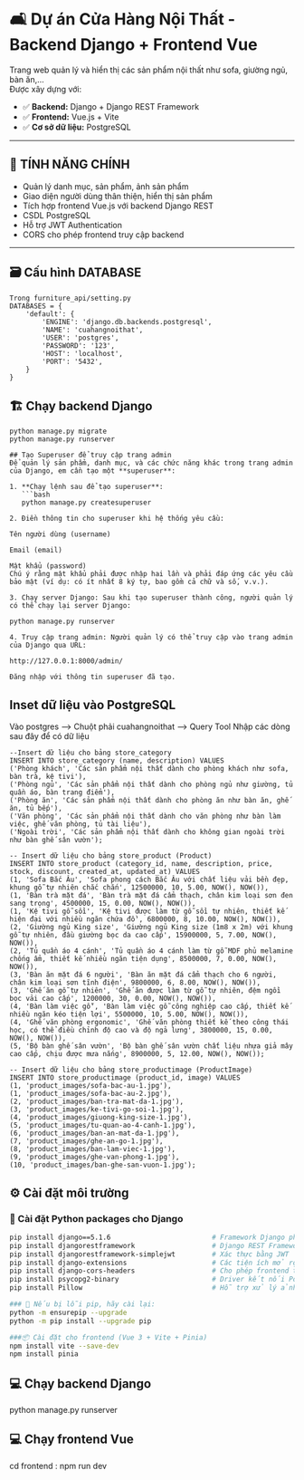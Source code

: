 # 🛋️ Dự án Cửa Hàng Nội Thất - Backend Django + Frontend Vue

Trang web quản lý và hiển thị các sản phẩm nội thất như sofa, giường ngủ, bàn ăn,...  
Được xây dựng với:

- ✅ **Backend:** Django + Django REST Framework  
- ✅ **Frontend:** Vue.js + Vite  
- ✅ **Cơ sở dữ liệu:** PostgreSQL

---
## 🚀 TÍNH NĂNG CHÍNH

- Quản lý danh mục, sản phẩm, ảnh sản phẩm
- Giao diện người dùng thân thiện, hiển thị sản phẩm
- Tích hợp frontend Vue.js với backend Django REST
- CSDL PostgreSQL
- Hỗ trợ JWT Authentication
- CORS cho phép frontend truy cập backend

---

## 🗃️ Cấu hình DATABASE
```
Trong furniture_api/setting.py
DATABASES = {
    'default': {
        'ENGINE': 'django.db.backends.postgresql',
        'NAME': 'cuahangnoithat',
        'USER': 'postgres',
        'PASSWORD': '123',
        'HOST': 'localhost',
        'PORT': '5432',
    }
}
```
## 🏗️ Chạy backend Django
```
python manage.py migrate  
python manage.py runserver

## Tạo Superuser để truy cập trang admin
Để quản lý sản phẩm, danh mục, và các chức năng khác trong trang admin của Django, em cần tạo một **superuser**:

1. **Chạy lệnh sau để tạo superuser**:
   ```bash
   python manage.py createsuperuser

2. Điền thông tin cho superuser khi hệ thống yêu cầu:

Tên người dùng (username)

Email (email)

Mật khẩu (password)
Chú ý rằng mật khẩu phải được nhập hai lần và phải đáp ứng các yêu cầu bảo mật (ví dụ: có ít nhất 8 ký tự, bao gồm cả chữ và số, v.v.).

3. Chạy server Django: Sau khi tạo superuser thành công, người quản lý có thể chạy lại server Django:

python manage.py runserver

4. Truy cập trang admin: Người quản lý có thể truy cập vào trang admin của Django qua URL:

http://127.0.0.1:8000/admin/

Đăng nhập với thông tin superuser đã tạo.
```
## Inset dữ liệu vào PostgreSQL
Vào postgres --> Chuột phải cuahangnoithat --> Query Tool 
Nhập các dòng sau đây để có dữ liệu
```
--Insert dữ liệu cho bảng store_category
INSERT INTO store_category (name, description) VALUES
('Phòng khách', 'Các sản phẩm nội thất dành cho phòng khách như sofa, bàn trà, kệ tivi'),
('Phòng ngủ', 'Các sản phẩm nội thất dành cho phòng ngủ như giường, tủ quần áo, bàn trang điểm'),
('Phòng ăn', 'Các sản phẩm nội thất dành cho phòng ăn như bàn ăn, ghế ăn, tủ bếp'),
('Văn phòng', 'Các sản phẩm nội thất dành cho văn phòng như bàn làm việc, ghế văn phòng, tủ tài liệu'),
('Ngoài trời', 'Các sản phẩm nội thất dành cho không gian ngoài trời như bàn ghế sân vườn');

-- Insert dữ liệu cho bảng store_product (Product)
INSERT INTO store_product (category_id, name, description, price, stock, discount, created_at, updated_at) VALUES
(1, 'Sofa Bắc Âu', 'Sofa phong cách Bắc Âu với chất liệu vải bền đẹp, khung gỗ tự nhiên chắc chắn', 12500000, 10, 5.00, NOW(), NOW()),
(1, 'Bàn trà mặt đá', 'Bàn trà mặt đá cẩm thạch, chân kim loại sơn đen sang trọng', 4500000, 15, 0.00, NOW(), NOW()),
(1, 'Kệ tivi gỗ sồi', 'Kệ tivi được làm từ gỗ sồi tự nhiên, thiết kế hiện đại với nhiều ngăn chứa đồ', 6800000, 8, 10.00, NOW(), NOW()),
(2, 'Giường ngủ King size', 'Giường ngủ King size (1m8 x 2m) với khung gỗ tự nhiên, đầu giường bọc da cao cấp', 15900000, 5, 7.00, NOW(), NOW()),
(2, 'Tủ quần áo 4 cánh', 'Tủ quần áo 4 cánh làm từ gỗ MDF phủ melamine chống ẩm, thiết kế nhiều ngăn tiện dụng', 8500000, 7, 0.00, NOW(), NOW()),
(3, 'Bàn ăn mặt đá 6 người', 'Bàn ăn mặt đá cẩm thạch cho 6 người, chân kim loại sơn tĩnh điện', 9800000, 6, 8.00, NOW(), NOW()),
(3, 'Ghế ăn gỗ tự nhiên', 'Ghế ăn được làm từ gỗ tự nhiên, đệm ngồi bọc vải cao cấp', 1200000, 30, 0.00, NOW(), NOW()),
(4, 'Bàn làm việc gỗ', 'Bàn làm việc gỗ công nghiệp cao cấp, thiết kế nhiều ngăn kéo tiện lợi', 5500000, 10, 5.00, NOW(), NOW()),
(4, 'Ghế văn phòng ergonomic', 'Ghế văn phòng thiết kế theo công thái học, có thể điều chỉnh độ cao và độ ngả lưng', 3800000, 15, 0.00, NOW(), NOW()),
(5, 'Bộ bàn ghế sân vườn', 'Bộ bàn ghế sân vườn chất liệu nhựa giả mây cao cấp, chịu được mưa nắng', 8900000, 5, 12.00, NOW(), NOW());

-- Insert dữ liệu cho bảng store_productimage (ProductImage)
INSERT INTO store_productimage (product_id, image) VALUES
(1, 'product_images/sofa-bac-au-1.jpg'),
(1, 'product_images/sofa-bac-au-2.jpg'),
(2, 'product_images/ban-tra-mat-da-1.jpg'),
(3, 'product_images/ke-tivi-go-soi-1.jpg'),
(4, 'product_images/giuong-king-size-1.jpg'),
(5, 'product_images/tu-quan-ao-4-canh-1.jpg'),
(6, 'product_images/ban-an-mat-da-1.jpg'),
(7, 'product_images/ghe-an-go-1.jpg'),
(8, 'product_images/ban-lam-viec-1.jpg'),
(9, 'product_images/ghe-van-phong-1.jpg'),
(10, 'product_images/ban-ghe-san-vuon-1.jpg');
```
## ⚙️ Cài đặt môi trường
### 🐍 Cài đặt Python packages cho Django
```bash
pip install django==5.1.6                         # Framework Django phiên bản 5.1.6
pip install djangorestframework                   # Django REST Framework để xây dựng API
pip install djangorestframework-simplejwt         # Xác thực bằng JWT
pip install django-extensions                     # Các tiện ích mở rộng cho Django
pip install django-cors-headers                   # Cho phép frontend truy cập từ domain khác (CORS)
pip install psycopg2-binary                       # Driver kết nối PostgreSQL
pip install Pillow                                # Hỗ trợ xử lý ảnh trong ImageField

### 🔧 Nếu bị lỗi pip, hãy cài lại:
python -m ensurepip --upgrade
python -m pip install --upgrade pip

###📦 Cài đặt cho frontend (Vue 3 + Vite + Pinia)
npm install vite --save-dev
npm install pinia

```
## 💻 Chạy backend Django
python manage.py runserver
## 💻 Chạy frontend Vue
cd frontend : npm run dev
